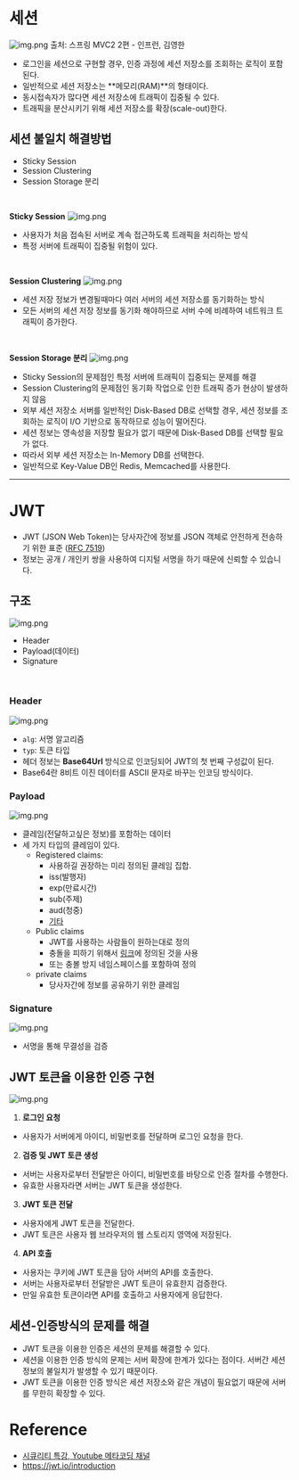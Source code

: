 # 세션
![img.png](img/session0.png)
출처: 스프링 MVC2 2편 - 인프런, 김영한

- 로그인을 세션으로 구현할 경우, 인증 과정에 세션 저장소를 조회하는 로직이 포함된다.
- 일반적으로 세션 저장소는 **메모리(RAM)**의 형태이다.
- 동시접속자가 많다면 세션 저장소에 트래픽이 집중될 수 있다.
- 트래픽을 분산시키기 위해 세션 저장소를 확장(scale-out)한다.

## 세션 불일치 해결방법 
- Sticky Session
- Session Clustering
- Session Storage 분리

<br/>

**Sticky Session**
![img.png](img/session1.png)
- 사용자가 처음 접속된 서버로 계속 접근하도록 트래픽을 처리하는 방식
- 특정 서버에 트래픽이 집중될 위험이 있다.

<br/>

**Session Clustering**
![img.png](img/session2.png)
- 세션 저장 정보가 변경될때마다 여러 서버의 세션 저장소를 동기화하는 방식
- 모든 서버의 세션 저장 정보를 동기화 해야하므로 서버 수에 비례하여 네트워크 트래픽이 증가한다.

<br/>

**Session Storage 분리**
![img.png](img/session3.png)
- Sticky Session의 문제점인 특정 서버에 트래픽이 집중되는 문제를 해결
- Session Clustering의 문제점인 동기화 작업으로 인한 트래픽 증가 현상이 발생하지 않음
- 외부 세션 저장소 서버를 일반적인 Disk-Based DB로 선택할 경우, 세션 정보를 조회하는 로직이 I/O 기반으로 동작하므로 성능이 떨어진다.
- 세션 정보는 영속성을 저장할 필요가 없기 때문에 Disk-Based DB를 선택할 필요가 없다.
- 따라서 외부 세션 저장소는 In-Memory DB를 선택한다.
- 일반적으로 Key-Value DB인 Redis, Memcached를 사용한다.

---

# JWT
- JWT (JSON Web Token)는 당사자간에 정보를 JSON 객체로 안전하게 전송하기 위한 표준 ([RFC 7519](https://www.rfc-editor.org/rfc/rfc7519))
- 정보는 공개 / 개인키 쌍을 사용하여 디지털 서명을 하기 때문에 신뢰할 수 있습니다. 

## 구조
![img.png](img/jwt1.png)
- Header
- Payload(데이터)
- Signature


<br/>

### Header
![img.png](img/jwt0.png)
- `alg`: 서명 알고리즘
- `typ`: 토큰 타입
- 헤더 정보는 **Base64Url** 방식으로 인코딩되어 JWT의 첫 번째 구성값이 된다.
- Base64란 8비트 이진 데이터를 ASCII 문자로 바꾸는 인코딩 방식이다.

### Payload
![img.png](img/jwt2.png)
- 클레임(전달하고싶은 정보)를 포함하는 데이터
- 세 가지 타입의 클레임이 있다.
  - Registered claims:
    - 사용하길 권장하는 미리 정의된 클레임 집합.
    - iss(발행자)
    - exp(만료시간)
    - sub(주제)
    - aud(청중)
    - [기타](https://www.iana.org/assignments/jwt/jwt.xhtml)
  - Public claims
    - JWT를 사용하는 사람들이 원하는대로 정의
    - 충돌을 피하기 위해서 [링크](https://www.iana.org/assignments/jwt/jwt.xhtml)에 정의된 것을 사용
    - 또는 충볼 방지 네임스페이스를 포함하여 정의
  - private claims
    - 당사자간에 정보를 공유하기 위한 클레임

### Signature
![img.png](img/jwt3.png)
- 서명을 통해 무결성을 검증

## JWT 토큰을 이용한 인증 구현
![img.png](img/app0.png)

1. **로그인 요청**
- 사용자가 서버에게 아이디, 비밀번호를 전달하며 로그인 요청을 한다.
2. **검증 및 JWT 토큰 생성**
- 서버는 사용자로부터 전달받은 아이디, 비밀번호를 바탕으로 인증 절차를 수행한다.
- 유효한 사용자라면 서버는 JWT 토큰을 생성한다.
3. **JWT 토큰 전달**
- 사용자에게 JWT 토큰을 전달한다.
- JWT 토큰은 사용자 웹 브라우저의 웹 스토리지 영역에 저장된다.
4. **API 호출**
- 사용자는 쿠키에 JWT 토큰을 담아 서버의 API를 호출한다.
- 서버는 사용자로부터 전달받은 JWT 토큰이 유효한지 검증한다.
- 만일 유효한 토큰이라면 API를 호출하고 사용자에게 응답한다.


## 세션-인증방식의 문제를 해결
- JWT 토큰을 이용한 인증은 세션의 문제를 해결할 수 있다.
- 세션을 이용한 인증 방식의 문제는 서버 확장에 한계가 있다는 점이다. 서버간 세션 정보의 불일치가 발생할 수 있기 때문이다.
- JWT 토큰을 이용한 인증 방식은 세션 저장소와 같은 개념이 필요없기 때문에 서버를 무한히 확장할 수 있다.


# Reference
- [시큐리티 특강, Youtube 메타코딩 채널](https://www.youtube.com/@metacoding)
- https://jwt.io/introduction
